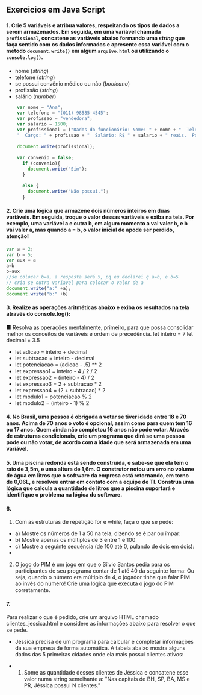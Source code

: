 ## Exercicios em Java Script

#### 1. Crie 5 variáveis e atribua valores, respeitando os tipos de dados a serem armazenados. Em seguida, em uma variável chamada `profissional`, concatene as variáveis abaixo formando uma *string* que faça sentido com os dados informados e apresente essa variável com o método `document.write()` em algum `arquivo.html` ou utilizando o `console.log()`.

- nome (*string*)
- telefone (*string*)
- se possui convênio médico ou não (*booleano*)
- profissão (*string*)
- salário (*number*)
  
  
```js
    var nome = "Ana";
    var telefone = "(011) 98585-4545";
    var profissao = "vendedora";
    var salario = 1500;
    var profissional = ("Dados do funcionário: Nome: " + nome + "  Telefone: " + telefone +
    "  Cargo: " + profissao + "  Salário: R$ " + salario + " reais.  Possui convênio? " + convenio );
    
    document.write(profissional);
    
    var convenio = false;
      if (convenio){
        document.write("Sim"); 
      }
          
      else {
        document.write("Não possui.");
      }
```
#### 2. Crie uma lógica que armazene dois números inteiros em duas variáveis. Em seguida, troque o valor dessas variáveis e exiba na tela. Por exemplo, uma variável a e outra b, em algum momento a vai valer b, e b vai valer a, mas quando a = b, o valor inicial de apode ser perdido, atenção!

  
```js
var a = 2;
var b = 5;
var aux = a
a=b
b=aux
//se colocar b=a, a resposta será 5, pq eu declarei q a=b, e b=5
// cria se outra variavel para colocar o valor de a 
document.write("a:" +a);
document.write("b:" +b)

```

#### 3. Realize as operações aritméticas abaixo e exiba os resultados na tela através do console.log():
■ Resolva as operações mentalmente, primeiro, para que possa consolidar melhor os conceitos de variáveis e ordem de precedência.
let inteiro = 7
let decimal = 3.5

- let adicao = inteiro + decimal
- let subtracao = inteiro - decimal
- let potenciacao = (adicao - .5) ** 2
- let expressao1 = inteiro - 4 / 2 / 2
- let expressao2 = (inteiro - 4) / 2
- let expressao3 = 2 + subtracao * 2
- let expressao4 = (2 + subtracao) * 2
- let modulo1 = potenciacao % 2
- let modulo2 = (inteiro - 1) % 2

#### 4. No Brasil, uma pessoa é obrigada a votar se tiver idade entre 18 e 70 anos. Acima de 70 anos o voto é opcional, assim como para quem tem 16 ou 17 anos. Quem ainda não completou 16 anos não pode votar. Através de estruturas condicionais, crie um programa que dirá se uma pessoa pode ou não votar, de acordo com a idade que será armazenada em uma variável.

#### 5. Uma piscina redonda está sendo construída, e sabe-se que ela tem o raio de 3,5m, e uma altura de 1,6m. O construtor notou um erro no volume de água em litros que o software da empresa está retornando, em torno de 0,06L, e resolveu entrar em contato com a equipe de TI. Construa uma lógica que calcula a quantidade de litros que a piscina suportará e identifique o problema na lógica do software.

#### 6.
1. Com as estruturas de repetição for e while, faça o que se pede:

- a) Mostre os números de 1 a 50 na tela, dizendo se é par ou ímpar:
- b) Mostre apenas os múltiplos de 3 entre 1 e 100:
- c) Mostre a seguinte sequência (de 100 até 0, pulando de dois em dois):
- 
2. O jogo do PIM é um jogo em que o Sílvio Santos pedia para os participantes de seu programa contar de 1 até 40 da seguinte forma:
Ou seja, quando o número era múltiplo de 4, o jogador tinha que falar PIM ao invés do número! Crie uma lógica que executa o jogo do PIM corretamente.

#### 7.
Para realizar o que é pedido, crie um arquivo HTML chamado clientes_jessica.html e considere as informações abaixo para resolver o que se pede.
- Jéssica precisa de um programa para calcular e completar informações da sua empresa de forma automática. A tabela abaixo mostra alguns dados das 5 primeiras cidades onde ela mais possui clientes ativos:

- 1. Some as quantidade desses clientes de Jéssica e concatene esse valor numa string semelhante a:
"Nas capitais de BH, SP, BA, MS e PR, Jéssica possui N clientes."

